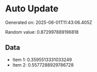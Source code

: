 # Auto Update

Generated on: 2025-06-01T11:43:06.405Z

Random value: 0.872997889196818

## Data

- Item 1: 0.3595513331033249
- Item 2: 0.5577288929786728